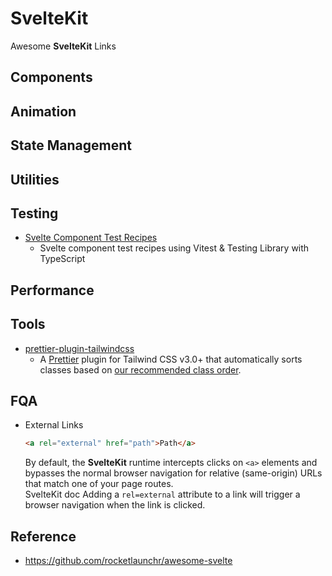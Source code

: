 # SvelteKit

Awesome **SvelteKit** Links

## Components

## Animation

## State Management

## Utilities

## Testing

-   [Svelte Component Test Recipes](https://github.com/davipon/svelte-component-test-recipes)
    -   Svelte component test recipes using Vitest & Testing Library with TypeScript

## Performance

## Tools

-   [prettier-plugin-tailwindcss](https://github.com/tailwindlabs/prettier-plugin-tailwindcss)
    -   A [Prettier](https://prettier.io/) plugin for Tailwind CSS v3.0+ that automatically sorts classes based on [our recommended class order](https://tailwindcss.com/blog/automatic-class-sorting-with-prettier#how-classes-are-sorted).

## FQA

-   External Links
    ```html
    <a rel="external" href="path">Path</a>
    ```
    By default, the **SvelteKit** runtime intercepts clicks on `<a>` elements and bypasses the normal browser navigation for relative (same-origin) URLs that match one of your page routes. <br/>
    SvelteKit doc Adding a `rel=external` attribute to a link will trigger a browser navigation when the link is clicked.

## Reference

-   https://github.com/rocketlaunchr/awesome-svelte
